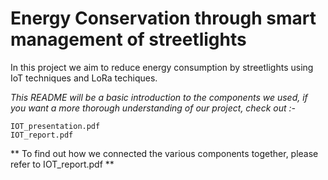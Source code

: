 # Energy Conservation through smart management of streetlights
In this project we aim to reduce energy consumption by streetlights using IoT techniques and LoRa techiques.

*This README will be a basic introduction to the components we used, if you want a more thorough understanding of our project, check out :-*
```
IOT_presentation.pdf
IOT_report.pdf

```
** To find out how we connected the various components together, please refer to IOT_report.pdf **


